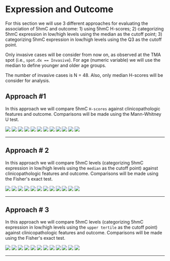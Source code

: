 # Expression and Outcome





For this section we will use 3 different approaches for evaluating the association of 5hmC and outcome: 1) using 5hmC H-scores; 2) categorizing 5hmC expression in low/high levels using the median as the cutoff point; 3) categorizing 5hmC expression in low/high levels using the Q3 as the cutoff point.

Only invasive cases will be consider from now on, as observed at the TMA spot (i.e., `spot.dx == Invasive`). For age (numeric variable) we will use the median to define younger and older age groups.



The number of invasive cases is N = 48. Also, only median H-scores will be consider for analysis.

## Approach #1
In this approach we will compare 5hmC `H-scores` against clinicopathologic features and outcome. Comparisons will be made using the Mann-Whitney U test. 

![](03_B5_files/figure-html/Approach1-1.png) ![](03_B5_files/figure-html/Approach1-2.png) ![](03_B5_files/figure-html/Approach1-3.png) ![](03_B5_files/figure-html/Approach1-4.png) ![](03_B5_files/figure-html/Approach1-5.png) ![](03_B5_files/figure-html/Approach1-6.png) ![](03_B5_files/figure-html/Approach1-7.png) ![](03_B5_files/figure-html/Approach1-8.png) ![](03_B5_files/figure-html/Approach1-9.png) ![](03_B5_files/figure-html/Approach1-10.png) ![](03_B5_files/figure-html/Approach1-11.png) ![](03_B5_files/figure-html/Approach1-12.png) 

***

## Approach # 2
In this approach we will compare 5hmC levels (categorizing 5hmC expression in low/high levels using the `median` as the cutoff point) against clinicopathologic features and outcome. Comparisons will be made using the Fisher's exact test.

![](03_B5_files/figure-html/Approach2-1.png) ![](03_B5_files/figure-html/Approach2-2.png) ![](03_B5_files/figure-html/Approach2-3.png) ![](03_B5_files/figure-html/Approach2-4.png) ![](03_B5_files/figure-html/Approach2-5.png) ![](03_B5_files/figure-html/Approach2-6.png) ![](03_B5_files/figure-html/Approach2-7.png) ![](03_B5_files/figure-html/Approach2-8.png) ![](03_B5_files/figure-html/Approach2-9.png) ![](03_B5_files/figure-html/Approach2-10.png) ![](03_B5_files/figure-html/Approach2-11.png) ![](03_B5_files/figure-html/Approach2-12.png) 

***

## Approach # 3
In this approach we will compare 5hmC levels (categorizing 5hmC expression in low/high levels using the `upper tertile` as the cutoff point) against clinicopathologic features and outcome. Comparisons will be made using the Fisher's exact test.

![](03_B5_files/figure-html/Approach3-1.png) ![](03_B5_files/figure-html/Approach3-2.png) ![](03_B5_files/figure-html/Approach3-3.png) ![](03_B5_files/figure-html/Approach3-4.png) ![](03_B5_files/figure-html/Approach3-5.png) ![](03_B5_files/figure-html/Approach3-6.png) ![](03_B5_files/figure-html/Approach3-7.png) ![](03_B5_files/figure-html/Approach3-8.png) ![](03_B5_files/figure-html/Approach3-9.png) ![](03_B5_files/figure-html/Approach3-10.png) ![](03_B5_files/figure-html/Approach3-11.png) ![](03_B5_files/figure-html/Approach3-12.png) 

***
